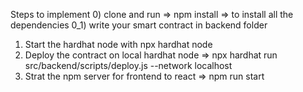 

Steps to implement
0) clone and run => npm install => to install all the dependencies
0_1) write your smart contract in backend folder
1) Start the hardhat node with npx hardhat node
2) Deploy the contract on local hardhat node => npx hardhat run src/backend/scripts/deploy.js --network localhost
3) Strat the npm server for frontend to react => npm run start

